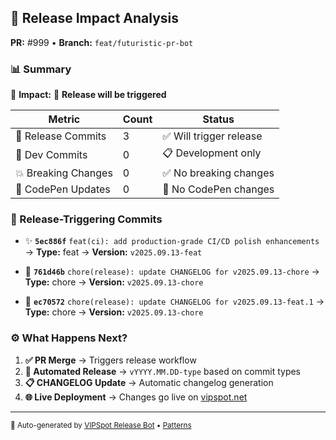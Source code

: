 ## 🤖 Release Impact Analysis

**PR:** #999 • **Branch:** `feat/futuristic-pr-bot`

### 📊 Summary
🎯 **Impact:** 🚀 **Release will be triggered**

| Metric | Count | Status |
|--------|-------|---------|
| 🚀 Release Commits | 3 | ✅ Will trigger release |
| 📝 Dev Commits | 0 | 📋 Development only |
| 💥 Breaking Changes | 0 | ✅ No breaking changes |
| 🎨 CodePen Updates | 0 | 📝 No CodePen changes |

### 🚀 Release-Triggering Commits

- ✨ **`5ec886f`** `feat(ci): add production-grade CI/CD polish enhancements`
  → **Type:** feat → **Version:** `v2025.09.13-feat`

- 🧹 **`761d46b`** `chore(release): update CHANGELOG for v2025.09.13-chore`
  → **Type:** chore → **Version:** `v2025.09.13-chore`

- 🧹 **`ec70572`** `chore(release): update CHANGELOG for v2025.09.13-feat.1`
  → **Type:** chore → **Version:** `v2025.09.13-chore`

### ⚙️ What Happens Next?

1. **✅ PR Merge** → Triggers release workflow
2. **🚀 Automated Release** → `vYYYY.MM.DD-type` based on commit types
3. **📋 CHANGELOG Update** → Automatic changelog generation
5. **🌐 Live Deployment** → Changes go live on [vipspot.net](https://vipspot.net)

---
<sub>🤖 Auto-generated by [VIPSpot Release Bot](https://github.com/CoderRvrse/vipspot/blob/main/.github/workflows/pr-release-analysis.yml) • [Patterns](https://github.com/CoderRvrse/vipspot/blob/main/.github/scripts/release-patterns.mjs)</sub>